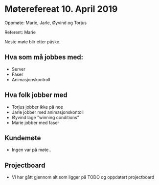 # Møterefereat 10. April 2019

Oppmøte: Marie, Jarle, Øyvind og Torjus

Referent: Marie

Neste møte blir etter påske.

## Hva som må jobbes med:
- Server
- Faser
- Animasjonskontroll

## Hva folk jobber med
- Torjus jobber ikke på noe
- Jarle jobber med animasjonskontoll
- Øyvind lage "winning conditions"
- Marie jobber med faser

## Kundemøte
- Ingen var på møte..

## Projectboard
- Vi har gått gjennom alt som ligger på TODO og oppdatert projectboard
